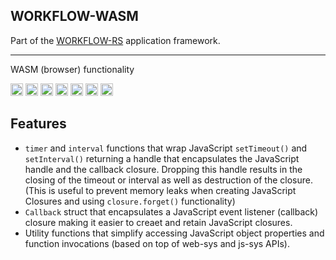 ## WORKFLOW-WASM

Part of the [WORKFLOW-RS](https://github.com/workflow-rs) application framework.

***

WASM (browser) functionality


[<img alt="github" src="https://img.shields.io/badge/github-workflow--rs-8da0cb?style=for-the-badge&labelColor=555555&color=8da0cb&logo=github" height="20">](https://github.com/workflow-rs/workflow-rs)
[<img alt="crates.io" src="https://img.shields.io/crates/v/workflow-wasm.svg?maxAge=2592000&style=for-the-badge&color=fc8d62&logo=rust" height="20">](https://crates.io/crates/workflow-wasm)
[<img alt="docs.rs" src="https://img.shields.io/badge/docs.rs-workflow--wasm-56c2a5?maxAge=2592000&style=for-the-badge&logo=rust" height="20">](https://docs.rs/workflow-wasm)
<img alt="license" src="https://img.shields.io/crates/l/workflow-wasm.svg?maxAge=2592000&color=6ac&style=for-the-badge&logo=opensourceinitiative&logoColor=fff" height="20">
<img src="https://img.shields.io/badge/platform- wasm32/browser -informational?style=for-the-badge&color=50a0f0" height="20">
<img src="https://img.shields.io/badge/platform- wasm32/node.js -informational?style=for-the-badge&color=50a0f0" height="20">
<img src="https://img.shields.io/badge/platform- wasm32/Node Webkit -informational?style=for-the-badge&color=50a0f0" height="20">

## Features

* `timer` and `interval` functions that wrap JavaScript `setTimeout()` and `setInterval()` returning a handle that encapsulates the JavaScript handle and the callback closure.  Dropping this handle results in the closing of the timeout or interval as well as destruction of the closure. (This is useful to prevent memory leaks when creating JavaScript Closures and using `closure.forget()` functionality)
* `Callback` struct that encapsulates a JavaScript event listener (callback) closure making it easier to creaet and retain JavaScript closures.
* Utility functions that simplify accessing JavaScript object properties and function invocations (based on top of web-sys and js-sys APIs).
